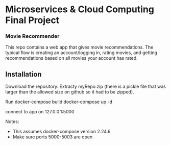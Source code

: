 # Microservices & Cloud Computing Final Project
### Movie Recommender

This repo contains a web app that gives movie recommendations. The typical flow is creating an account/logging in, rating movies, and getting recommendations based on all movies your account has rated.

## Installation

Download the repository. Extracty myRepo.zip (there is a pickle file that was larger than the allowed size on github so it had to be zipped).

Run
docker-compose build
docker-compose up -d

connect to app on 127.0.0.1:5000

Notes:
* This assumes docker-compose version 2.24.6
* Make sure ports 5000-5003 are open 

